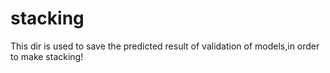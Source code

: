 stacking
=========

This dir is used to save the predicted result of validation of models,in order to make stacking!
